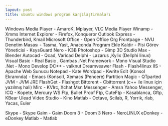 ```yaml
---
layout: post
title: ubuntu windows program karşılaştırmaları
---
```


<a>Windows Media Player - AmaroK, Mplayer, VLC Media Player</a>
Winamp - Xmms
Internet Explorer - Firefox, Konqueror
Outlook Express - Thunderbird, Kmail
Microsoft Office - Open Office Org
Frontpage - NVU
Denetim Masası - Tasma, Yast, Anaconda
Program Ekle Kaldır - Pisi
Görev Yöneticisi - KsysGuard
Nero - K3B
Photoshop - Gimp
3D Studio Max - Blender
Autocad - Qcad, Varicad
Delphi - Lazarus ,Kylix (Dellphi linux)
Visual Basic - Real Basic , Gambas
.Net Framework - Mono
Visual Studio .Net - Mono Develop
DC++ - valknut
Dreamveawer Flash - Flash4linux
IIS - Apache Web Sunucu
Notepad - Kate
Wordpad - Kwrite
Edit (Konsol Ekranında) - Emacs (Konsol), Xemacs (Pencere)
Partition Magic - QTparted
JVM - JVM JRE
FlashGet - Flashgot
Bittorent - Cbittorrent (c++ ile linux için yazılmış hali)
Mirc - KVIrc, Xchat
Msn Messenger - Amsn
Yahoo Messenger, ICQ - Kopete, Mercury
WS Ftp, Bullet Proof Ftp, CuteFtp - Kasablanca, Gftp, KBear
Ulead Video Studio - Kino
Matlab - Octave, Scilab, R, Yorrik, rlab, Yacas, Euler

Skype - Skype
Gaim - Gaim
Doom 3 - Doom 3
Nero - NeroLINUX
eDonkey - eDonkey
Matlab - Matlab
